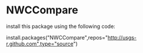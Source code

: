 NWCCompare
==========


install this package using the following code:

install.packages("NWCCompare",repos="http://usgs-r.github.com",type="source")
